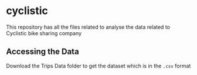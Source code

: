 # cyclistic
This repository has all the files related to analyse the data related to Cyclistic bike sharing company
## Accessing the Data
Download the Trips Data folder to get the dataset which is in the `.csv` format
